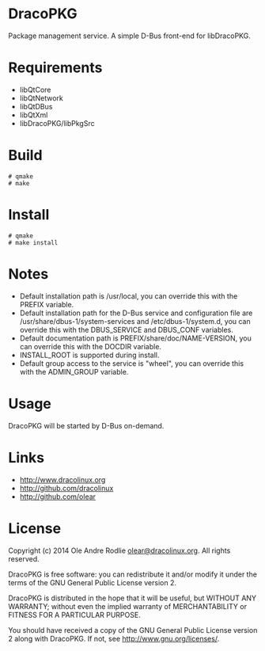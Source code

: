 DracoPKG
========

Package management service. A simple D-Bus front-end for libDracoPKG.

Requirements
============

 * libQtCore
 * libQtNetwork
 * libQtDBus
 * libQtXml
 * libDracoPKG/libPkgSrc

Build
=====

```
# qmake
# make
```

Install
=======

```
# qmake
# make install
```

Notes
=====

 * Default installation path is /usr/local, you can override this with the PREFIX variable.
 * Default installation path for the D-Bus service and configuration file are /usr/share/dbus-1/system-services and /etc/dbus-1/system.d, you can override this with the DBUS_SERVICE and DBUS_CONF variables.
 * Default documentation path is PREFIX/share/doc/NAME-VERSION, you can override this with the DOCDIR variable.
 * INSTALL_ROOT is supported during install.
 * Default group access to the service is "wheel", you can override this with the ADMIN_GROUP variable.

Usage
=====

DracoPKG will be started by D-Bus on-demand.

Links
=====

 * http://www.dracolinux.org
 * http://github.com/dracolinux
 * http://github.com/olear

License
=======

Copyright (c) 2014 Ole Andre Rodlie <olear@dracolinux.org>. All rights reserved.

DracoPKG is free software: you can redistribute it and/or modify it under the terms of the GNU General Public License version 2.

DracoPKG is distributed in the hope that it will be useful, but WITHOUT ANY WARRANTY; without even the implied warranty of MERCHANTABILITY or FITNESS FOR A PARTICULAR PURPOSE.

You should have received a copy of the GNU General Public License version 2 along with DracoPKG.  If not, see <http://www.gnu.org/licenses/>.
